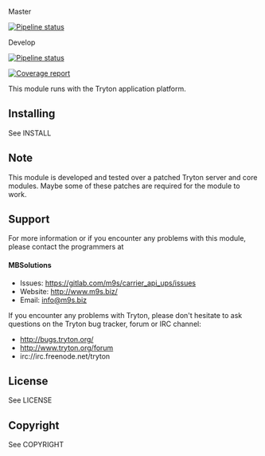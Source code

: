 Master

[![Pipeline status](https://gitlab.com/m9s/carrier_api_ups/badges/master/pipeline.svg)](https://gitlab.com/m9s/carrier_api_ups/commits/master)

Develop

[![Pipeline status](https://gitlab.com/m9s/carrier_api_ups/badges/develop/pipeline.svg)](https://gitlab.com/m9s/carrier_api_ups/commits/develop)

[![Coverage report](https://gitlab.com/m9s/carrier_api_ups/badges/develop/coverage.svg)](http://m9s.gitlab.io/carrier_api_ups)



This module runs with the Tryton application platform.

Installing
----------

See INSTALL

Note
----

This module is developed and tested over a patched Tryton server and
core modules. Maybe some of these patches are required for the module to work.

Support
-------

For more information or if you encounter any problems with this module,
please contact the programmers at

#### MBSolutions

   * Issues:   https://gitlab.com/m9s/carrier_api_ups/issues
   * Website:  http://www.m9s.biz/
   * Email:    info@m9s.biz

If you encounter any problems with Tryton, please don't hesitate to ask
questions on the Tryton bug tracker, forum or IRC channel:

   * http://bugs.tryton.org/
   * http://www.tryton.org/forum
   * irc://irc.freenode.net/tryton

License
-------

See LICENSE

Copyright
---------

See COPYRIGHT

